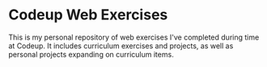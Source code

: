 # Codeup Web Exercises

This is my personal repository of web exercises I've completed during time at Codeup. It includes curriculum exercises and projects, as well as personal projects expanding on curriculum items.
